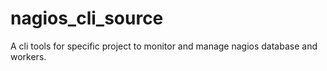 # nagios_cli_source

A cli tools for specific project to monitor and manage nagios database and workers.

